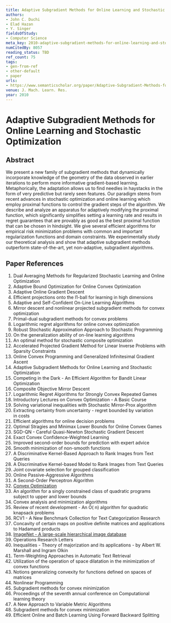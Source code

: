 ```yaml
---
title: Adaptive Subgradient Methods for Online Learning and Stochastic Optimization
authors:
- John C. Duchi
- Elad Hazan
- Y. Singer
fieldsOfStudy:
- Computer Science
meta_key: 2010-adaptive-subgradient-methods-for-online-learning-and-stochastic-optimization
numCitedBy: 8057
reading_status: TBD
ref_count: 75
tags:
- gen-from-ref
- other-default
- paper
urls:
- https://www.semanticscholar.org/paper/Adaptive-Subgradient-Methods-for-Online-Learning-Duchi-Hazan/413c1142de9d91804d6d11c67ff3fed59c9fc279?sort=total-citations
venue: J. Mach. Learn. Res.
year: 2010
---
```


# Adaptive Subgradient Methods for Online Learning and Stochastic Optimization

## Abstract

We present a new family of subgradient methods that dynamically incorporate knowledge of the geometry of the data observed in earlier iterations to perform more informative gradient-based learning. Metaphorically, the adaptation allows us to find needles in haystacks in the form of very predictive but rarely seen features. Our paradigm stems from recent advances in stochastic optimization and online learning which employ proximal functions to control the gradient steps of the algorithm. We describe and analyze an apparatus for adaptively modifying the proximal function, which significantly simplifies setting a learning rate and results in regret guarantees that are provably as good as the best proximal function that can be chosen in hindsight. We give several efficient algorithms for empirical risk minimization problems with common and important regularization functions and domain constraints. We experimentally study our theoretical analysis and show that adaptive subgradient methods outperform state-of-the-art, yet non-adaptive, subgradient algorithms.

## Paper References

1. Dual Averaging Methods for Regularized Stochastic Learning and Online Optimization
2. Adaptive Bound Optimization for Online Convex Optimization
3. Adaptive Online Gradient Descent
4. Efficient projections onto the l1-ball for learning in high dimensions
5. Adaptive and Self-Confident On-Line Learning Algorithms
6. Mirror descent and nonlinear projected subgradient methods for convex optimization
7. Primal-dual subgradient methods for convex problems
8. Logarithmic regret algorithms for online convex optimization
9. Robust Stochastic Approximation Approach to Stochastic Programming
10. On the generalization ability of on-line learning algorithms
11. An optimal method for stochastic composite optimization
12. Accelerated Projected Gradient Method for Linear Inverse Problems with Sparsity Constraints
13. Online Convex Programming and Generalized Infinitesimal Gradient Ascent
14. Adaptive Subgradient Methods for Online Learning and Stochastic Optimization
15. Competing in the Dark - An Efficient Algorithm for Bandit Linear Optimization
16. Composite Objective Mirror Descent
17. Logarithmic Regret Algorithms for Strongly Convex Repeated Games
18. Introductory Lectures on Convex Optimization - A Basic Course
19. Solving variational inequalities with Stochastic Mirror-Prox algorithm
20. Extracting certainty from uncertainty - regret bounded by variation in costs
21. Efficient algorithms for online decision problems
22. Optimal Stragies and Minimax Lower Bounds for Online Convex Games
23. SGD-QN - Careful Quasi-Newton Stochastic Gradient Descent
24. Exact Convex Confidence-Weighted Learning
25. Improved second-order bounds for prediction with expert advice
26. Smooth minimization of non-smooth functions
27. A Discriminative Kernel-Based Approach to Rank Images from Text Queries
28. A Discriminative Kernel-based Model to Rank Images from Text Queries
29. Joint covariate selection for grouped classification
30. Online Passive-Aggressive Algorithms
31. A Second-Order Perceptron Algorithm
32. [Convex Optimization](2006-convex-optimization)
33. An algorithm for a singly constrained class of quadratic programs subject to upper and lower bounds
34. Convex analysis and minimization algorithms
35. Review of recent development - An O( n) algorithm for quadratic knapsack problems
36. RCV1 - A New Benchmark Collection for Text Categorization Research
37. Concavity of certain maps on positive definite matrices and applications to Hadamard products
38. [ImageNet - A large-scale hierarchical image database](2009-imagenet-a-large-scale-hierarchical-image-database)
39. Operations Research Letters
40. Inequalities - Theory of majorization and its applications - by Albert W. Marshall and Ingram Olkin
41. Term-Weighting Approaches in Automatic Text Retrieval
42. Utilization of the operation of space dilatation in the minimization of convex functions
43. Notions generalizing convexity for functions defined on spaces of matrices
44. Nonlinear Programming
45. Subgradient methods for convex minimization
46. Proceedings of the seventh annual conference on Computational learning theory
47. A New Approach to Variable Metric Algorithms
48. Subgradient methods for convex minimization
49. Efficient Online and Batch Learning Using Forward Backward Splitting
